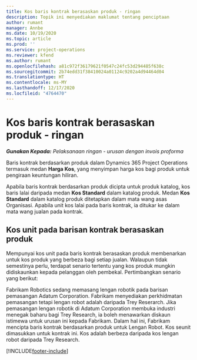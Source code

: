 ```yaml
---
title: Kos baris kontrak berasaskan produk - ringan
description: Topik ini menyediakan maklumat tentang penciptaan
author: rumant
manager: Annbe
ms.date: 10/19/2020
ms.topic: article
ms.prod: ''
ms.service: project-operations
ms.reviewer: kfend
ms.author: rumant
ms.openlocfilehash: a81c972f36179621f0547c24fc53d294485f638c
ms.sourcegitcommit: 2b74edd31f38410024a01124c9202a4d94464d04
ms.translationtype: HT
ms.contentlocale: ms-MY
ms.lasthandoff: 12/17/2020
ms.locfileid: "4764470"
---
```

# <a name="cost-product-based-contract-lines---lite"></a>Kos baris kontrak berasaskan produk - ringan

_**Gunakan Kepada:** Pelaksanaan ringan - urusan dengan invois proforma_


Baris kontrak berdasarkan produk dalam Dynamics 365 Project Operations termasuk medan **Harga Kos**, yang menyimpan harga kos bagi produk untuk pengiraan keuntungan hiliran.

Apabila baris kontrak berdasarkan produk dicipta untuk produk katalog, kos baris lalai daripada medan **Kos Standard** dalam katalog produk. Medan **Kos Standard** dalam katalog produk ditetapkan dalam mata wang asas Organisasi. Apabila unit kos lalai pada baris kontrak, ia ditukar ke dalam mata wang jualan pada kontrak.

## <a name="unit-cost-on-a-product-based-contract-line"></a>Kos unit pada barisan kontrak berasaskan produk

Mempunyai kos unit pada baris kontrak berasaskan produk membenarkan untuk kos produk yang berbeza bagi setiap jualan. Walaupun tidak semestinya perlu, terdapat senario tertentu yang kos produk mungkin didiskaunkan kepada pelanggan oleh pembekal. Pertimbangkan senario yang berikut:

Fabrikam Robotics sedang memasang lengan robotik pada barisan pemasangan Adatum Corporation. Fabrikam menyediakan perkhidmatan pemasangan tetapi lengan robot adalah daripada Trey Reserarch. Jika pemasangan lengan robotik di Adatum Corporation membuka industri menegak baharu bagi Trey Research, ia boleh menawarkan diskaun istimewa untuk urusan ini kepada Fabrikam. Dalam hal ini, Fabrikam mencipta baris kontrak berdasarkan produk untuk Lengan Robot. Kos seunit dimasukkan untuk kontrak ini. Kos adalah berbeza daripada kos lengan robot daripada Trey Research.


[!INCLUDE[footer-include](../../includes/footer-banner.md)]